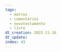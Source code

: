 ```yaml
---
tags:
  - marcos
  - comentários
  - novotestamento
  - livro
dt_creation: 2023-11-16
dt_update: 
index: 43
---
```

